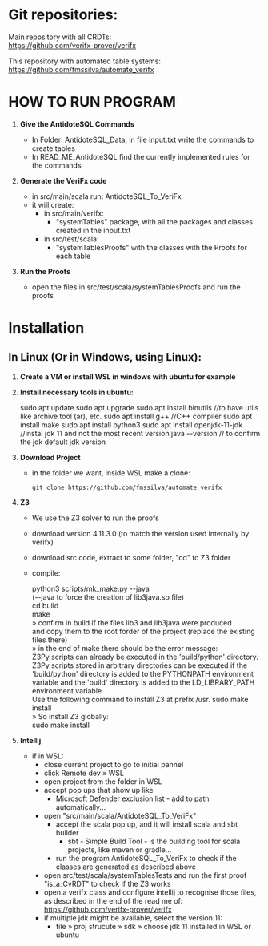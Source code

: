 # Git repositories: 
Main repository with all CRDTs:    
    https://github.com/verifx-prover/verifx

This repository with automated table systems:
    https://github.com/fmssilva/automate_verifx


# HOW TO RUN PROGRAM

1. **Give the AntidoteSQL Commands**
   - In Folder: AntidoteSQL_Data, in file input.txt
        write the commands to create tables 
   - In READ_ME_AntidoteSQL find the currently implemented rules for the commands 

2. **Generate the VeriFx code**
    - in src/main/scala run: AntidoteSQL_To_VeriFx 
    - it will create: 
      - in src/main/verifx:
        - "systemTables" package, with all the packages and classes created in the input.txt
      - in src/test/scala:
        - "systemTablesProofs" with the classes with the Proofs for each table 

3. **Run the Proofs**
   - open the files in src/test/scala/systemTablesProofs and run the proofs 




# Installation
## In Linux (Or in Windows, using Linux):
1. **Create a VM or install WSL in windows with ubuntu for example**

3. **Install necessary tools in ubuntu:**
   

    sudo apt update
    sudo apt upgrade
    sudo apt install binutils    //to have utils like archive tool (ar), etc.
    sudo apt install g++         //C++ compiler
    sudo apt install make
    sudo apt install python3
    sudo apt install openjdk-11-jdk    //instal jdk 11 and not the most recent version
    java --version // to confirm the jdk default jdk version

4. **Download Project**
   - in the folder we want, inside WSL make a clone:
   
         git clone https://github.com/fmssilva/automate_verifx

4. **Z3**
    - We use the Z3 solver to run the proofs 
    - download version 4.11.3.0  (to match the version used internally by verifx) 
    - download src code, extract to some folder, "cd" to Z3 folder
    - compile:


        python3 scripts/mk_make.py --java <br>
            (--java to force the creation of lib3java.so file)<br>
        cd build<br>
        make<br>
        » confirm in build if the files lib3 and lib3java were produced<br>
            and copy them to the root forder of the project (replace the existing files there)<br>
        » in the end of make there should be the error message:<br> 
            Z3Py scripts can already be executed in the 'build/python' directory.<br>
            Z3Py scripts stored in arbitrary directories can be executed if the 'build/python' directory is added to the PYTHONPATH environment variable and the 'build' directory is added to the LD_LIBRARY_PATH environment variable.<br>
            Use the following command to install Z3 at prefix /usr. sudo make install<br>
        » So install Z3 globally:<br>
            sudo make install<br>


5. **Intellij**
    - if in WSL: 
      - close current project to go to initial pannel
      - click Remote dev » WSL
      - open project from the folder in WSL
      - accept pop ups that show up like 
        - Microsoft Defender exclusion list - add to path automatically... 
      - open  "src/main/scala/AntidoteSQL_To_VeriFx" 
        - accept the scala pop up, and it will install scala and sbt builder
          - sbt - Simple Build Tool - is the building tool for scala projects, like maven or gradle... 
        - run the program AntidoteSQL_To_VeriFx to check if the classes are generated as described above
      - open src/test/scala/systemTablesTests and run the first proof "is_a_CvRDT" to check if the Z3 works 
      - open a verifx class and configure intellij to recognise those files, as described in the end of the read me of:
         https://github.com/verifx-prover/verifx
      - if multiple jdk might be available, select the version 11: 
        - file » proj strucute » sdk » choose jdk 11 installed in WSL or ubuntu 
